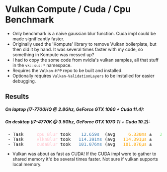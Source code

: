 

# Vulkan Compute / Cuda / Cpu Benchmark
 - Only benchmark is a naive gaussian blur function. Cuda impl could be made significantly faster.
 - Originally used the 'Kompute' library to remove Vulkan boilerplate, but then did it by hand. It was several times faster with my code, so something in Kompute was messed up?
 - I had to copy the some code from nvidia's vulkan samples, all that stuff in the `vk::su::*` namespace.
 - Requires the `Vulkan-HPP` repo to be built and installed.
 - Optionally requires `Vulkan-ValidationLayers` to be installed for easier debugging.


## Results
#####  On laptop (i7-7700HQ @ 2.8Ghz, GeForce GTX 1060 + Cuda 11.4):
#####  On desktop (i7-4770K @ 3.5Ghz, GeForce GTX 1070 Ti + Cuda 10.2):
<pre> - Task <font color="#FFC0CB">    cpu_Blur</font> took <font color="#4682B4">   12.659s </font> (avg <font color="#FFA500">    6.330ms</font> ± <font color="#90EE90">  200.135ms</font>)
 - Task <font color="#FFC0CB">    vlknBlur</font> took <font color="#4682B4">  114.391ms</font> (avg <font color="#FFA500">  114.391μs</font> ± <font color="#90EE90">    3.616ms</font>)
 - Task <font color="#FFC0CB">    cudaBlur</font> took <font color="#4682B4">  101.076ms</font> (avg <font color="#FFA500">  101.076μs</font> ± <font color="#90EE90">    3.195ms</font>)
</pre>
 - Vulkan was about as fast as CUDA! If the CUDA impl were to gather to shared memory it'd be several times faster. Not sure if vulkan supports local memory.
